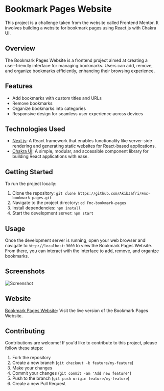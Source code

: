 # Bookmark Pages Website

This project is a challenge taken from the website called Frontend Mentor. It involves building a website for bookmark pages using React.js with Chakra UI.

## Overview

The Bookmark Pages Website is a frontend project aimed at creating a user-friendly interface for managing bookmarks. Users can add, remove, and organize bookmarks efficiently, enhancing their browsing experience.

## Features

- Add bookmarks with custom titles and URLs
- Remove bookmarks
- Organize bookmarks into categories
- Responsive design for seamless user experience across devices

## Technologies Used

- [Next.js](https://nextjs.org/): A React framework that enables functionality like server-side rendering and generating static websites for React-based applications.
- [Chakra UI](https://chakra-ui.com/): A simple, modular, and accessible component library for building React applications with ease.

## Getting Started

To run the project locally:

1. Clone the repository: `git clone https://github.com/AkibJafri/Fmc-bookmark-pages.git`
2. Navigate to the project directory: `cd Fmc-bookmark-pages`
3. Install dependencies: `npm install`
4. Start the development server: `npm start`

## Usage

Once the development server is running, open your web browser and navigate to `http://localhost:3000` to view the Bookmark Pages Website. From there, you can interact with the interface to add, remove, and organize bookmarks.

## Screenshots

![Screenshot](/path/to/screenshot.png)

## Website

[Bookmark Pages Website](https://fmc-bookmark-landing-page-czet.vercel.app/): Visit the live version of the Bookmark Pages Website.


## Contributing

Contributions are welcome! If you'd like to contribute to this project, please follow these steps:
1. Fork the repository
2. Create a new branch (`git checkout -b feature/my-feature`)
3. Make your changes
4. Commit your changes (`git commit -am 'Add new feature'`)
5. Push to the branch (`git push origin feature/my-feature`)
6. Create a new Pull Request
